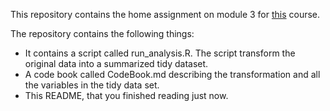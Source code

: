 This repository contains the home assignment on module 3 for [this](https://www.coursera.org/learn/data-cleaning/peer/FIZtT/getting-and-cleaning-data-course-project) course.

The repository contains the following things:
- It contains a script called run_analysis.R. The script transform the original data into a summarized tidy dataset. 
- A code book called CodeBook.md describing the transformation and all the variables in the tidy data set.
- This README, that you finished reading just now.
